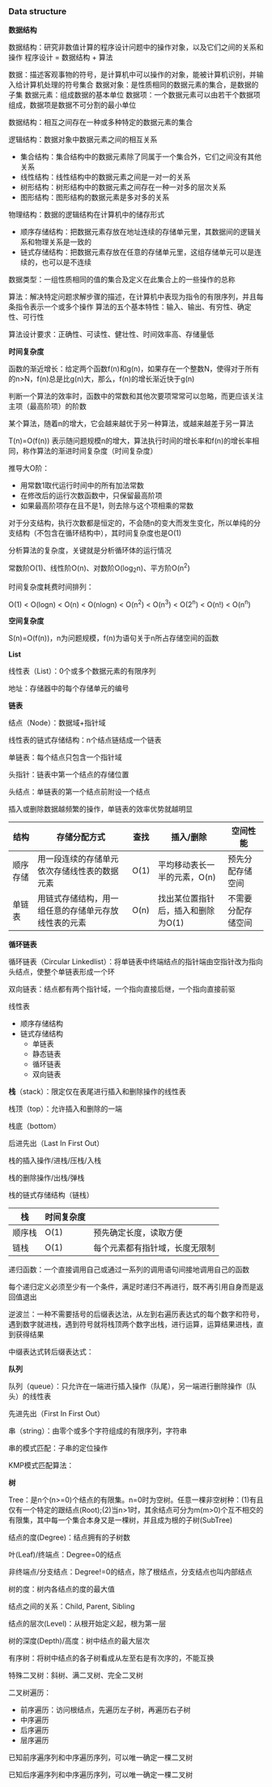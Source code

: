 ### Data structure

**数据结构**

数据结构：研究非数值计算的程序设计问题中的操作对象，以及它们之间的关系和操作
程序设计 = 数据结构 + 算法

数据：描述客观事物的符号，是计算机中可以操作的对象，能被计算机识别，并输入给计算机处理的符号集合
数据对象：是性质相同的数据元素的集合，是数据的子集
数据元素：组成数据的基本单位
数据项：一个数据元素可以由若干个数据项组成，数据项是数据不可分割的最小单位

数据结构：相互之间存在一种或多种特定的数据元素的集合



逻辑结构：数据对象中数据元素之间的相互关系

- 集合结构：集合结构中的数据元素除了同属于一个集合外，它们之间没有其他关系
- 线性结构：线性结构中的数据元素之间是一对一的关系
- 树形结构：树形结构中的数据元素之间存在一种一对多的层次关系
- 图形结构：图形结构的数据元素是多对多的关系



物理结构：数据的逻辑结构在计算机中的储存形式

- 顺序存储结构：把数据元素存放在地址连续的存储单元里，其数据间的逻辑关系和物理关系是一致的
- 链式存储结构：把数据元素存放在任意的存储单元里，这组存储单元可以是连续的，也可以是不连续

数据类型：一组性质相同的值的集合及定义在此集合上的一些操作的总称

算法：解决特定问题求解步骤的描述，在计算机中表现为指令的有限序列，并且每条指令表示一个或多个操作
算法的五个基本特性：输入、输出、有穷性、确定性、可行性

算法设计要求：正确性、可读性、健壮性、时间效率高、存储量低



**时间复杂度**

函数的渐近增长：给定两个函数f(n)和g(n)，如果存在一个整数N，使得对于所有的n>N，f(n)总是比g(n)大，那么，f(n)的增长渐近快于g(n)

判断一个算法的效率时，函数中的常数和其他次要项常常可以忽略，而更应该关注主项（最高阶项）的阶数

某个算法，随着n的增大，它会越来越优于另一种算法，或越来越差于另一算法

T(n)=O(f(n)) 表示随问题规模n的增大，算法执行时间的增长率和f(n)的增长率相同，称作算法的渐进时间复杂度（时间复杂度）



推导大O阶：

- 用常数1取代运行时间中的所有加法常数
- 在修改后的运行次数函数中，只保留最高阶项
- 如果最高阶项存在且不是1，则去除与这个项相乘的常数



对于分支结构，执行次数都是恒定的，不会随n的变大而发生变化，所以单纯的分支结构（不包含在循环结构中），其时间复杂度也是O(1)

分析算法的复杂度，关键就是分析循环体的运行情况

常数阶O(1)、线性阶O(n)、对数阶O(log<sub>2</sub>n)、平方阶O(n<sup>2</sup>)

时间复杂度耗费时间排列：

O(1) < O(logn) < O(n) < O(nlogn) < O(n<sup>2</sup>) < O(n<sup>3</sup>) < O(2<sup>n</sup>) < O(n!) < O(n<sup>n</sup>)



**空间复杂度**

S(n)=O(f(n))，n为问题规模，f(n)为语句关于n所占存储空间的函数



**List**

线性表（List）：0个或多个数据元素的有限序列

地址：存储器中的每个存储单元的编号



**链表**

结点（Node）：数据域+指针域

线性表的链式存储结构：n个结点链结成一个链表

单链表：每个结点只包含一个指针域

头指针：链表中第一个结点的存储位置

头结点：单链表的第一个结点前附设一个结点

插入或删除数据越频繁的操作，单链表的效率优势就越明显



| 结构     | 存储分配方式                                         | 查找 | 插入/删除                          | 空间性能           |
| -------- | ---------------------------------------------------- | ---- | ---------------------------------- | ------------------ |
| 顺序存储 | 用一段连续的存储单元依次存储线性表的数据元素         | O(1) | 平均移动表长一半的元素，O(n)       | 预先分配存储空间   |
| 单链表   | 用链式存储结构，用一组任意的存储单元存放线性表的元素 | O(n) | 找出某位置指针后，插入和删除为O(1) | 不需要分配存储空间 |



**循环链表**

循环链表（Circular Linkedlist）：将单链表中终端结点的指针端由空指针改为指向头结点，使整个单链表形成一个环



双向链表：结点都有两个指针域，一个指向直接后继，一个指向直接前驱



线性表

- 顺序存储结构
- 链式存储结构
  - 单链表
  - 静态链表
  - 循环链表
  - 双向链表



**栈**（stack）：限定仅在表尾进行插入和删除操作的线性表

栈顶（top）：允许插入和删除的一端

栈底（bottom）

后进先出（Last In First Out）

栈的插入操作/进栈/压栈/入栈

栈的删除操作/出栈/弹栈



栈的链式存储结构（链栈）



| 栈     | 时间复杂度 |                                |
| ------ | ---------- | ------------------------------ |
| 顺序栈 | O(1)       | 预先确定长度，读取方便         |
| 链栈   | O(1)       | 每个元素都有指针域，长度无限制 |



递归函数：一个直接调用自己或通过一系列的调用语句间接地调用自己的函数

每个递归定义必须至少有一个条件，满足时递归不再进行，既不再引用自身而是返回值退出



逆波兰：一种不需要括号的后缀表达法，从左到右遍历表达式的每个数字和符号，遇到数字就进栈，遇到符号就将栈顶两个数字出栈，进行运算，运算结果进栈，直到获得结果



中缀表达式转后缀表达式：



**队列**

队列（queue）：只允许在一端进行插入操作（队尾），另一端进行删除操作（队头）的线性表

先进先出（First In First Out）



串（string）：由零个或多个字符组成的有限序列，字符串

串的模式匹配：子串的定位操作



KMP模式匹配算法：



**树**

Tree：是n个(n>=0)个结点的有限集。n=0时为空树。任意一棵非空树种：(1)有且仅有一个特定的跟结点(Root);(2)当n>1时，其余结点可分为m(m>0)个互不相交的有限集，其中每一个集合本身又是一棵树，并且成为根的子树(SubTree)



结点的度(Degree)：结点拥有的子树数

叶(Leaf)/终端点：Degree=0的结点

非终端点/分支结点：Degree!=0的结点，除了根结点，分支结点也叫内部结点

树的度：树内各结点的度的最大值



结点之间的关系：Child, Parent, Sibling

结点的层次(Level)：从根开始定义起，根为第一层

树的深度(Depth)/高度：树中结点的最大层次

有序树：将树中结点的各子树看成从左至右是有次序的，不能互换



特殊二叉树：斜树、满二叉树、完全二叉树



二叉树遍历：

- 前序遍历：访问根结点，先遍历左子树，再遍历右子树
- 中序遍历
- 后序遍历
- 层序遍历

已知前序遍序列和中序遍历序列，可以唯一确定一棵二叉树

已知后序遍序列和中序遍历序列，可以唯一确定一棵二叉树